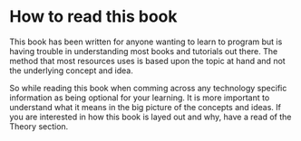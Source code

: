 # How to read this book
This book has been written for anyone wanting to learn to program but is having trouble in understanding most books and tutorials out there. The method that most resources uses is based upon the topic at hand and not the underlying concept and idea.

So while reading this book when comming across any technology specific information as being optional for your learning. It is more important to understand what it means in the big picture of the concepts and ideas.
If you are interested in how this book is layed out and why, have a read of the Theory section.